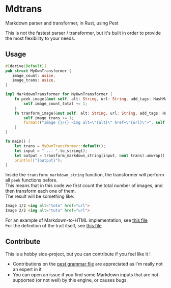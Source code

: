 # Mdtrans
Markdown parser and transformer, in Rust, using Pest

This is not the fastest parser / transformer, but it's built in order to provide the most flexibility to your needs.

## Usage

``` rust
#[derive(Default)]
pub struct MyOwnTransformer {
   image_count: usize,
   image_trans: usize,
}

impl MarkdownTransformer for MyOwnTransformer {
    fn peek_image(&mut self, alt: String, url: String, add_tags: HashMap<String, String>) {
        self.image_count_total += 1;
    }
    fn tranform_image(&mut self, alt: String, url: String, add_tags: HashMap<String, String>) -> String {
        self.image_trans += 1;
        format!("Image {}/{} <img alt=\"{alt}\" href=\"{url}\">", self.image_trans, self.image_count)
    }
}

fn main() {
    let trans = MyOwnTransformer::default();
    let input = " ... ".to_string();
    let output = transform_markdown_string(input, &mut trans).unwrap();
    println!("{output}");
}
```
Inside the `transform_markdown_string` function, the transformer will perform all `peek` functions before.  
This means that in this code we first count the total number of images, and then transform each one of them.  
The result will be something like:
``` html
Image 1/2 <img alt="toto" href="url">
Image 2/2 <img alt="tutu" href="url">
```

For an example of Markdown-to-HTML implementation, see [this file](https://github.com/litchipi/mdtrans/blob/main/examples/html.rs#L18)  
For the definition of the trait itself, see [this file](https://github.com/litchipi/mdtrans/blob/main/src/transform.rs#L10)

## Contribute
This is a hobby side-project, but you can contribute if you feel like it !  
- Contributions on the [pest grammar file](https://github.com/litchipi/mdtrans/blob/main/markdown.pest) are appreciated as I'm really not an expert in it
- You can open an issue if you find some Markdown inputs that are not supported (or not well) by this engine, or causes bugs.
